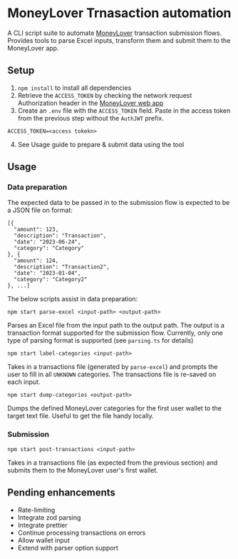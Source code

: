 # MoneyLover Trnasaction automation
A CLI script suite to automate [MoneyLover](https://moneylover.me/) transaction submission flows. Provides tools to parse Excel inputs, transform them and submit them to the MoneyLover app.

## Setup
1. `npm install` to install all dependencies
2. Retrieve the `ACCESS_TOKEN` by checking the network request Authorization header in the [MoneyLover web app](https://web.moneylover.me/)
3. Create an `.env` file with the `ACCESS_TOKEN` field. Paste in the access token from the previous step without the `AuthJWT` prefix.

```
ACCESS_TOKEN=<access tokekn>
```

4. See Usage guide to prepare & submit data using the tool

## Usage

### Data preparation
The expected data to be passed in to the submission flow is expected to be a JSON file on format:

```
[{
  "amount": 123,
  "description": "Transaction",
  "date": "2023-06-24",
  "category": "Category"
}, {
  "amount": 124,
  "description": "Transaction2",
  "date": "2023-01-04",
  "category": "Category2"
}, ...]
```

The below scripts assist in data preparation:

```
npm start parse-excel <input-path> <output-path>
```

Parses an Excel file from the input path to the output path. The output is a transaction format supported for the submission flow. Currently, only one type of parsing format is supported (see `parsing.ts` for details)

```
npm start label-categories <input-path>
```

Takes in a transactions file (generated by `parse-excel`) and prompts the user to fill in all `UNKNOWN` categories. The transactions file is re-saved on each input.

```
npm start dump-categories <output-path>
```

Dumps the defined MoneyLover categories for the first user wallet to the target text file. Useful to get the file handy locally.

### Submission
```
npm start post-transactions <input-path>
```

Takes in a transactions file (as expected from the previous section) and submits them to the MoneyLover user's first wallet.

## Pending enhancements
- Rate-limiting
- Integrate zod parsing
- Integrate prettier
- Continue processing transactions on errors
- Allow wallet input
- Extend with parser option support